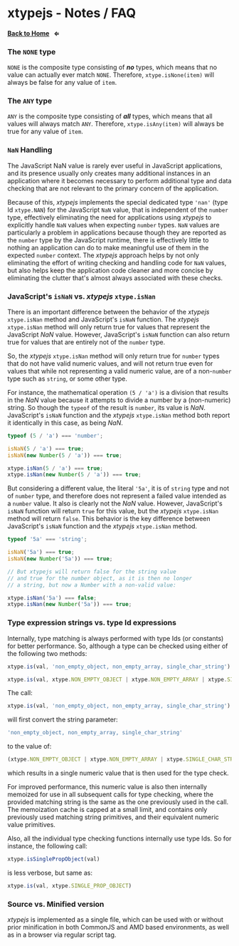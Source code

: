 # xtypejs - Notes / FAQ

#### [Back to Home](//github.com/lucono/xtypejs) &nbsp; &lArr;


### The `NONE` type
  
`NONE` is the composite type consisting of ***no*** types, which means that no value can actually ever match `NONE`. Therefore, `xtype.isNone(item)` will always be false for any value of `item`.


### The `ANY` type
  
`ANY` is the composite type consisting of ***all*** types, which means that all values will always match `ANY`. Therefore, `xtype.isAny(item)` will always be true for any value of `item`.
  
  
### `NaN` Handling
  
The JavaScript NaN value is rarely ever useful in JavaScript applications, and its presence usually only creates many additional instances in an application where it becomes necessary to perform additional type and data checking that are not relevant to the primary concern of the application.

Because of this, *xtypejs* implements the special dedicated type `'nan'` (type Id `xtype.NAN`) for the JavaScript `NaN` value, that is independent of the `number` type, effectively eliminating the need for applications using *xtypejs* to explicitly handle `NaN` values when expecting `number` types. `NaN` values are particularly a problem in applications because though they are reported as the `number` type by the JavaScript runtime, there is effectively little to nothing an application can do to make meaningful use of them in the expected `number` context. The *xtypejs* approach helps by not only eliminating the effort of writing checking and handling code for `NaN` values, but also helps keep the application code cleaner and more concise by eliminating the clutter that's almost always associated with these checks.


### JavaScript's `isNaN` vs. *xtypejs* `xtype.isNan`
  
There is an important difference between the behavior of the *xtypejs* `xtype.isNan` method and JavaScript's `isNaN` function. The *xtypejs* `xtype.isNan` method will only return true for values that represent the JavaScript *NaN* value. However, JavaScript's `isNaN` function can also return true for values that are entirely not of the `number` type.

So, the *xtypejs* `xtype.isNan` method will only return true for `number` types that do not have valid numeric values, and will not return true even for values that while not representing a valid numeric value, are of a non-`number` type such as `string`, or some other type.

For instance, the mathematical operation `(5 / 'a')` is a division that results in the *NaN* value because it attempts to divide a number by a (non-numeric) string. So though the `typeof` of the result is `number`, its value is *NaN*. JavaScript's `isNaN` function and the *xtypejs* `xtype.isNan` method both report it identically in this case, as being *NaN*.

```js
typeof (5 / 'a') === 'number';

isNaN(5 / 'a') === true;
isNaN(new Number(5 / 'a')) === true;

xtype.isNan(5 / 'a') === true;
xtype.isNan(new Number(5 / 'a')) === true;
```

But considering a different value, the literal `'5a'`, it is of `string` type and not of `number` type, and therefore does not represent a failed value intended as a `number` value. It also is clearly not the *NaN* value. However, JavaScript's `isNaN` function will return `true` for this value, but the *xtypejs* `xtype.isNan` method will return `false`. This behavior is the key difference between JavaScript's `isNaN` function and the *xtypejs* `xtype.isNan` method.

```js
typeof '5a' === 'string';

isNaN('5a') === true;
isNaN(new Number('5a')) === true;

// But xtypejs will return false for the string value 
// and true for the number object, as it is then no longer 
// a string, but now a Number with a non-valid value:

xtype.isNan('5a') === false;
xtype.isNan(new Number('5a')) === true;
```


### Type expression strings vs. type Id expressions
  
  Internally, type matching is always performed with type Ids (or constants) for better performance. So, although a type can be checked using either of the following two methods:
  
```js
xtype.is(val, 'non_empty_object, non_empty_array, single_char_string')

xtype.is(val, xtype.NON_EMPTY_OBJECT | xtype.NON_EMPTY_ARRAY | xtype.SINGLE_CHAR_STRING)
```
  
The call:
  
```js
xtype.is(val, 'non_empty_object, non_empty_array, single_char_string')
```
  
will first convert the string parameter:
  
```js
'non_empty_object, non_empty_array, single_char_string'
```  
  
to the value of:
  
```js
(xtype.NON_EMPTY_OBJECT | xtype.NON_EMPTY_ARRAY | xtype.SINGLE_CHAR_STRING)
```  
  
which results in a single numeric value that is then used for the type check.
    
For improved performance, this numeric value is also then internally memoized for use in all subsequent calls for type checking, where the provided matching string is the same as the one previously used in the call. The memoization cache is capped at a small limit, and contains only previously used matching string primitives, and their equivalent numeric value primitives.  
  
Also, all the individual type checking functions internally use type Ids. So for instance, the following call:
  
```js
xtype.isSinglePropObject(val)
```
  
is less verbose, but same as:
    
```js
xtype.is(val, xtype.SINGLE_PROP_OBJECT)
```


### Source vs. Minified version

*xtypejs* is implemented as a single file, which can be used with or without prior minification in both CommonJS and AMD based environments, as well as in a browser via regular script tag.
